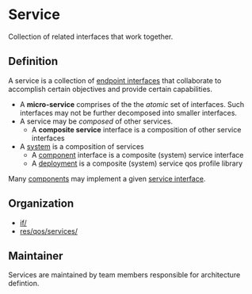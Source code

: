 # Service

Collection of related interfaces that work together.


## Definition

A service is a collection of [endpoint interfaces](Interface.md) that 
collaborate to accomplish certain objectives and provide certain 
capabilities.

- A **micro-service** comprises of the the *atomic* set of interfaces.
  Such interfaces may not be further decomposed into smaller interfaces.
- A service may be *composed* of other services. 
  - A **composite service** interface is a composition of other service interfaces
- A [system](System.md) is a composition of services
  - A [component](Component.md) interface is a composite (system) service interface
  - A [deployment](Deployment.md) is a composite (system) service qos profile library

Many [components](Component.md) may implement a given [service interface](Interface.md). 


## Organization

- [if/](../../if/README.md)
- [res/qos/services/](../../res/qos/services/README.md)

## Maintainer

Services are maintained by team members responsible for architecture defintion.
